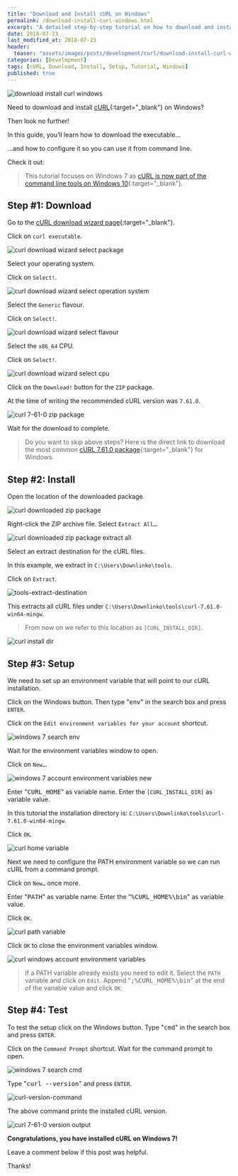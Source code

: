 ```yaml
---
title: "Download and Install cURL on Windows"
permalink: /download-install-curl-windows.html
excerpt: "A detailed step-by-step tutorial on how to download and install a cURL executable on Windows 7."
date: 2018-07-23
last_modified_at: 2018-07-23
header:
  teaser: "assets/images/posts/development/curl/download-install-curl-windows.png"
categories: [Development]
tags: [cURL, Download, Install, Setup, Tutorial, Windows]
published: true
---
```


<img src="{{ site.url }}/assets/images/posts/development/curl/download-install-curl-windows.png" alt="download install curl windows" class="align-right title-image">

Need to download and install [cURL](https://curl.haxx.se/){:target="_blank"} on Windows?

Then look no further!

In this guide, you’ll learn how to download the executable…

…and how to configure it so you can use it from command line.

Check it out:

> This tutorial focuses on Windows 7 as [cURL is now part of the command line tools on Windows 10](https://blogs.technet.microsoft.com/virtualization/2017/12/19/tar-and-curl-come-to-windows/){:target="_blank"}.

## Step #1: Download

Go to the [cURL download wizard page](https://curl.haxx.se/dlwiz/){:target="_blank"}.

Click on `curl executable`.

<img src="{{ site.url }}/assets/images/posts/development/curl/curl-download-wizard-select-package.png" alt="curl download wizard select package">

Select your operating system.

Click on `Select!`.

<img src="{{ site.url }}/assets/images/posts/development/curl/curl-download-wizard-select-operation-system.png" alt="curl download wizard select operation system">

Select the `Generic` flavour.

Click on `Select!`.

<img src="{{ site.url }}/assets/images/posts/development/curl/curl-download-wizard-select-flavour.png" alt="curl download wizard select flavour">

Select the `x86_64` CPU.

Click on `Select!`.

<img src="{{ site.url }}/assets/images/posts/development/curl/curl-download-wizard-select-cpu.png" alt="curl download wizard select cpu">

Click on the `Download!` button for the `ZIP` package.

At the time of writing the recommended cURL version was `7.61.0`.

<img src="{{ site.url }}/assets/images/posts/development/curl/curl-7-61-0-zip-package.png" alt="curl 7-61-0 zip package">

Wait for the download to complete.

> Do you want to skip above steps? Here is the direct link to download the most common [cURL 7.61.0 package](https://bintray.com/artifact/download/vszakats/generic/curl-7.61.0-win64-mingw.zip){:target="_blank"} for Windows.

## Step #2: Install

Open the location of the downloaded package.

<img src="{{ site.url }}/assets/images/posts/development/curl/curl-downloaded-zip-package.png" alt="curl downloaded zip package">

Right-click the ZIP archive file. Select `Extract All…`.

<img src="{{ site.url }}/assets/images/posts/development/curl/curl-downloaded-zip-package-extract-all.png" alt="curl downloaded zip package extract all">

Select an extract destination for the cURL files.

In this example, we extract in `C:\Users\Downlinko\tools`.

Click on `Extract`.

<img src="{{ site.url }}/assets/images/posts/development/tools-extract-destination.png" alt="tools-extract-destination">

This extracts all cURL files under `C:\Users\Downlinko\tools\curl-7.61.0-win64-mingw`.

> From now on we refer to this location as `[CURL_INSTALL_DIR]`.

<img src="{{ site.url }}/assets/images/posts/development/curl/curl-install-dir.png" alt="curl install dir">

## Step #3: Setup

We need to set up an environment variable that will point to our cURL installation.

Click on the Windows button. Then type "<kbd>env</kbd>" in the search box and press `ENTER`.

Click on the `Edit environment variables for your account` shortcut.

<img src="{{ site.url }}/assets/images/posts/development/windows-7-search-env.png" alt="windows 7 search env">

Wait for the environment variables window to open.

Click on `New…`.

<img src="{{ site.url }}/assets/images/posts/development/windows-7-account-environment-variables-new.png" alt="windows 7 account environment variables new">

Enter "<kbd>CURL_HOME</kbd>" as variable name. Enter the `[CURL_INSTALL_DIR]` as variable value.

In this tutorial the installation directory is: `C:\Users\Downlinko\tools\curl-7.61.0-win64-mingw`.

Click `OK`.

<img src="{{ site.url }}/assets/images/posts/development/curl/curl-home-variable.png" alt="curl home variable">

Next we need to configure the PATH environment variable so we can run cURL from a command prompt.

Click on `New…` once more.

Enter "<kbd>PATH</kbd>" as variable name. Enter the "<kbd>%CURL_HOME%\bin</kbd>" as variable value.

Click `OK`.

<img src="{{ site.url }}/assets/images/posts/development/curl/curl-path-variable.png" alt="curl path variable">

Click `OK` to close the environment variables window.

<img src="{{ site.url }}/assets/images/posts/development/curl/curl-windows-account-environment-variables.png" alt="curl windows account environment variables">

> If a PATH variable already exists you need to edit it. Select the `PATH` variable and click on `Edit`. Append "<kbd>;%CURL_HOME%\bin</kbd>" at the end of the variable value and click `OK`.

## Step #4: Test

To test the setup click on the Windows button. Type "<kbd>cmd</kbd>" in the search box and press `ENTER`.

Click on the `Command Prompt` shortcut. Wait for the command prompt to open.

<img src="{{ site.url }}/assets/images/posts/development/windows-7-search-cmd.png" alt="windows 7 search cmd">

Type "<kbd>curl --version</kbd>" and press `ENTER`.

<img src="{{ site.url }}/assets/images/posts/development/curl/curl-version-command.png" alt="curl-version-command">

The above command prints the installed cURL version.

<img src="{{ site.url }}/assets/images/posts/development/curl/curl-7-61-0-version-output.png" alt="curl 7-61-0 version output">

**Congratulations, you have installed cURL on Windows 7!**

Leave a comment below if this post was helpful.

Thanks!
